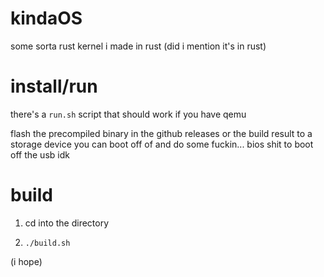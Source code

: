 # kindaOS
some sorta rust kernel i made in rust
(did i mention it's in rust)
# install/run
there's a `run.sh` script that should work if you have qemu

flash the precompiled binary in the github releases or the build result to a storage device you can boot off of and do some fuckin... bios shit to boot off the usb idk
# build
1. cd into the directory

2. `./build.sh`

(i hope)
